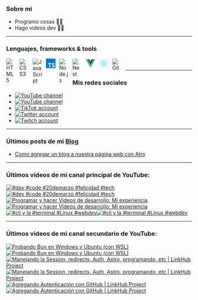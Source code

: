 ### Sobre mí
- Programo cosas 🧑‍💻
- Hago videos dev 🧑‍🏫

---
### Lenguajes, frameworks & tools

<img align="left" alt="HTML5" width="26px" src="https://cdn.jsdelivr.net/gh/devicons/devicon/icons/html5/html5-original.svg" style="padding-right:10px;" />
<img align="left" alt="CSS3" width="26px" src="https://cdn.jsdelivr.net/gh/devicons/devicon/icons/css3/css3-original.svg" style="padding-right:10px;" />
<img align="left" alt="JavaScript" width="26px" src="https://cdn.jsdelivr.net/gh/devicons/devicon/icons/javascript/javascript-original.svg" style="padding-right:10px;" />
<img align="left" alt="Typescript" width="26px" src="https://raw.githubusercontent.com/github/explore/80688e429a7d4ef2fca1e82350fe8e3517d3494d/topics/typescript/typescript.png" style="padding-right:10px;" />
<img align="left" alt="Node.js" width="26px" src="https://cdn.jsdelivr.net/gh/devicons/devicon/icons/nodejs/nodejs-original.svg" style="padding-right:10px;" />
<img align="left" alt="Nest" width="26px" src="https://avatars.githubusercontent.com/u/28507035?s=48&v=4" style="padding-right:10px;" />
<img align="left" alt="Vue" width="26px" src="https://raw.githubusercontent.com/github/explore/80688e429a7d4ef2fca1e82350fe8e3517d3494d/topics/vue/vue.png" style="padding-right:10px;" />
<img align="left" alt="React" width="26px" src="https://raw.githubusercontent.com/github/explore/80688e429a7d4ef2fca1e82350fe8e3517d3494d/topics/react/react.png" style="padding-right:10px;" />
<img align="left" alt="Git" width="26px" src="https://cdn.jsdelivr.net/gh/devicons/devicon/icons/git/git-original.svg" style="padding-right:10px;" />

<br>

---
### Mis redes sociales
 - [![YouTube channel](https://img.shields.io/youtube/channel/subscribers/UCRC7LM5vAZMxS8LSo0PKZng?style=social)](https://www.youtube.com/channel/UCRC7LM5vAZMxS8LSo0PKZng)
 - [![YouTube channel](https://img.shields.io/youtube/channel/subscribers/UCKMWXwHYoy920OFEN_BM5VQ?style=social)](https://www.youtube.com/@doneberdev)
 - [![TikTok account](https://img.shields.io/endpoint?logo=TikTok&style=social&url=https%3A%2F%2Fdoneber.dev%2Ftiktok-counter%2F)](https://www.tiktok.com/@doneberdev)
 - [![Twitter account](https://img.shields.io/twitter/follow/doneberdev?label=Followers&style=social)](https://twitter.com/doneberdev)
 - [![Twitch account](https://img.shields.io/twitch/status/doneberdev?style=social)](https://twitch.tv/doneberdev)
 
---
### Últimos posts de mi [Blog](https://doneber.dev/blog)

<!-- BLOG-POST-LIST:START -->
- [Como agregar un blog a nuestra página web con Atro](https://doneber.dev/blog/first-post/)
<!-- BLOG-POST-LIST:END -->
 
---
### Últimos videos de mi canal principal de YouTube:

<!-- BEGIN YOUTUBE-CARDS-FIRST -->
[![#dev #code #20demarzo #felicidad #tech](https://ytcards.demolab.com/?id=dN7uesqZAFo&title=%23dev+%23code+%2320demarzo+%23felicidad+%23tech&lang=en&timestamp=1710960162&background_color=%230f0f0f&title_color=%23ffffff&stats_color=%23dedede&max_title_lines=1&width=250&border_radius=5&duration=27 "#dev #code #20demarzo #felicidad #tech")](https://www.youtube.com/watch?v=dN7uesqZAFo#gh-dark-mode-only)[![#dev #code #20demarzo #felicidad #tech](https://ytcards.demolab.com/?id=dN7uesqZAFo&title=%23dev+%23code+%2320demarzo+%23felicidad+%23tech&lang=en&timestamp=1710960162&background_color=%230d1117&title_color=%23ffffff&stats_color=%23dedede&max_title_lines=1&width=250&border_radius=5&duration=27 "#dev #code #20demarzo #felicidad #tech")](https://www.youtube.com/watch?v=dN7uesqZAFo#gh-light-mode-only)
[![Programar y hacer Videos de desarrollo: Mi experiencia](https://ytcards.demolab.com/?id=ZS8YIceH68I&title=Programar+y+hacer+Videos+de+desarrollo%3A+Mi+experiencia&lang=en&timestamp=1707165785&background_color=%230f0f0f&title_color=%23ffffff&stats_color=%23dedede&max_title_lines=1&width=250&border_radius=5&duration=604 "Programar y hacer Videos de desarrollo: Mi experiencia")](https://www.youtube.com/watch?v=ZS8YIceH68I#gh-dark-mode-only)[![Programar y hacer Videos de desarrollo: Mi experiencia](https://ytcards.demolab.com/?id=ZS8YIceH68I&title=Programar+y+hacer+Videos+de+desarrollo%3A+Mi+experiencia&lang=en&timestamp=1707165785&background_color=%230d1117&title_color=%23ffffff&stats_color=%23dedede&max_title_lines=1&width=250&border_radius=5&duration=604 "Programar y hacer Videos de desarrollo: Mi experiencia")](https://www.youtube.com/watch?v=ZS8YIceH68I#gh-light-mode-only)
[![#cli y la #terminal #Linux #webdev](https://ytcards.demolab.com/?id=bCUtGyGSQ8c&title=%23cli+y+la+%23terminal+%23Linux+%23webdev&lang=en&timestamp=1705118475&background_color=%230f0f0f&title_color=%23ffffff&stats_color=%23dedede&max_title_lines=1&width=250&border_radius=5&duration=54 "#cli y la #terminal #Linux #webdev")](https://www.youtube.com/watch?v=bCUtGyGSQ8c#gh-dark-mode-only)[![#cli y la #terminal #Linux #webdev](https://ytcards.demolab.com/?id=bCUtGyGSQ8c&title=%23cli+y+la+%23terminal+%23Linux+%23webdev&lang=en&timestamp=1705118475&background_color=%230d1117&title_color=%23ffffff&stats_color=%23dedede&max_title_lines=1&width=250&border_radius=5&duration=54 "#cli y la #terminal #Linux #webdev")](https://www.youtube.com/watch?v=bCUtGyGSQ8c#gh-light-mode-only)
<!-- END YOUTUBE-CARDS-FIRST -->

---
### Últimos videos de mi canal secundario de YouTube:

<!-- BEGIN YOUTUBE-CARDS-SECOND -->
[![Probando Bun en Windows y Ubuntu (con WSL)](https://ytcards.demolab.com/?id=eignWurX1ZE&title=Probando+Bun+en+Windows+y+Ubuntu+%28con+WSL%29&lang=en&timestamp=1712260824&background_color=%230f0f0f&title_color=%23ffffff&stats_color=%23dedede&max_title_lines=1&width=250&border_radius=5&duration=1361 "Probando Bun en Windows y Ubuntu (con WSL)")](https://www.youtube.com/watch?v=eignWurX1ZE#gh-dark-mode-only)[![Probando Bun en Windows y Ubuntu (con WSL)](https://ytcards.demolab.com/?id=eignWurX1ZE&title=Probando+Bun+en+Windows+y+Ubuntu+%28con+WSL%29&lang=en&timestamp=1712260824&background_color=%230d1117&title_color=%23ffffff&stats_color=%23dedede&max_title_lines=1&width=250&border_radius=5&duration=1361 "Probando Bun en Windows y Ubuntu (con WSL)")](https://www.youtube.com/watch?v=eignWurX1ZE#gh-light-mode-only)
[![Manejando la Session, redirects, Auth, Astro, programando, etc | LinkHub Project](https://ytcards.demolab.com/?id=oDCA8iXhdXE&title=Manejando+la+Session%2C+redirects%2C+Auth%2C+Astro%2C+programando%2C+etc+%7C+LinkHub+Project&lang=en&timestamp=1712174425&background_color=%230f0f0f&title_color=%23ffffff&stats_color=%23dedede&max_title_lines=1&width=250&border_radius=5&duration=2300 "Manejando la Session, redirects, Auth, Astro, programando, etc | LinkHub Project")](https://www.youtube.com/watch?v=oDCA8iXhdXE#gh-dark-mode-only)[![Manejando la Session, redirects, Auth, Astro, programando, etc | LinkHub Project](https://ytcards.demolab.com/?id=oDCA8iXhdXE&title=Manejando+la+Session%2C+redirects%2C+Auth%2C+Astro%2C+programando%2C+etc+%7C+LinkHub+Project&lang=en&timestamp=1712174425&background_color=%230d1117&title_color=%23ffffff&stats_color=%23dedede&max_title_lines=1&width=250&border_radius=5&duration=2300 "Manejando la Session, redirects, Auth, Astro, programando, etc | LinkHub Project")](https://www.youtube.com/watch?v=oDCA8iXhdXE#gh-light-mode-only)
[![Agregando Autenticación con GitHub | LinkHub Project](https://ytcards.demolab.com/?id=K3Gh4gQv7ds&title=Agregando+Autenticaci%C3%B3n+con+GitHub+%7C+LinkHub+Project&lang=en&timestamp=1711666809&background_color=%230f0f0f&title_color=%23ffffff&stats_color=%23dedede&max_title_lines=1&width=250&border_radius=5&duration=2900 "Agregando Autenticación con GitHub | LinkHub Project")](https://www.youtube.com/watch?v=K3Gh4gQv7ds#gh-dark-mode-only)[![Agregando Autenticación con GitHub | LinkHub Project](https://ytcards.demolab.com/?id=K3Gh4gQv7ds&title=Agregando+Autenticaci%C3%B3n+con+GitHub+%7C+LinkHub+Project&lang=en&timestamp=1711666809&background_color=%230d1117&title_color=%23ffffff&stats_color=%23dedede&max_title_lines=1&width=250&border_radius=5&duration=2900 "Agregando Autenticación con GitHub | LinkHub Project")](https://www.youtube.com/watch?v=K3Gh4gQv7ds#gh-light-mode-only)
<!-- END YOUTUBE-CARDS-SECOND -->